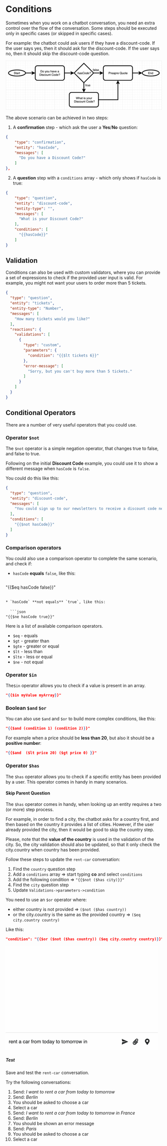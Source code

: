 
# Conditions

Sometimes when you work on a chatbot conversation, you need an extra control over the flow of the conversation. 
Some steps should be executed only in specific cases (or skipped in specific cases).

For example: the chatbot could ask users if they have a discount-code. If the user says yes, then it should ask for the discount-code. If the user says no, then it should skip the discount-code question.

![](./img/has-code-logic.png?raw=true)

The above scenario can be achieved in two steps:

1. A **confirmation** step - which ask the user a **Yes**/**No** question:

  ```json
  {
      "type": "confirmation",
      "entity": "hasCode",
      "messages": [
        "Do you have a Discount Code?"
      ]
  },
  ```

2. A **question** step with a `conditions` array - which only shows if `hasCode` is true:

  ```json
  {
      "type": "question",
      "entity": "discount-code",
      "entity-type": "",
      "messages": [
        "What is your Discount Code?"
      ],
      "conditions": [
        "{{hasCode}}"
      ]
  }
  ```

## Validation

Conditions can also be used with custom validators, where you can provide a set of expressions to check if the provided user input is valid.
For example, you might not want your users to order more than 5 tickets.

```json
{
  "type": "question",
  "entity": "tickets",
  "entity-type": "Number",
  "messages": [
    "How many tickets would you like?"
  ],
  "reactions": {
    "validations": [
      {
        "type": "custom",
        "parameters": {
          "condition": "{{$lt tickets 6}}"
        },
        "error-message": [
          "Sorry, but you can't buy more than 5 tickets."
        ]
      }
    ]
  }
}
```

## Conditional Operators

There are a number of very useful operators that you could use.

### Operator `$not`

The `$not` operator is a simple negation operator, that changes true to false, and false to true.

Following on the initial **Discount Code** example, you could use it to show a different message when `hasCode` is `false`.

You could do this like this:

```json
{
  "type": "question",
  "entity": "discount-code",
  "messages": [
    "You could sign up to our newsletters to receive a discount code next month."
  ],
  "conditions": [
    "{{$not hasCode}}"
  ]
}
```

### Comparison operators

You could also use a comparison operator to complete the same scenario, and check if:

* `hasCode` **equals** `false`, like this:

  ```json
"{{$eq hasCode false}}"
```

* `hasCode` **not equals** `true`, like this:

  ```json
"{{$ne hasCode true}}"
```

Here is a list of available comparison operators.

* `$eq` - equals
* `$gt` - greater than
* `$gte` - greater or equal
* `$lt` - less than
* `$lte` - less or equal
* `$ne` - not equal

### Operator `$in`

The`$in` operator allows you to check if a value is present in an array.

```json
"{{$in myValue myArray}}"
```

### Boolean `$and` `$or`

You can also use `$and` and `$or` to build more complex conditions, like this:

```json
"{{$and (condition 1) (condition 2)}}"
```

For example when a price should be **less than 20**, but also it should be a **positive number**:

```json
"{{$and  ($lt price 20) ($gt price 0) }}"
```

### Operator `$has`

The `$has` operator allows you to check if a specific entity has been provided by a user. This operator comes in handy in many scenarios.

#### Skip Parent Question

The `$has` operator comes in handy, when looking up an entity requires a two (or more) step process. 

For example, in order to find a city, the chatbot asks for a country first, and then based on the country it provides a list of cities. However, if the user already provided the city, then it would be good to skip the country step.

Please, note that the **value of the country** is used in the validation of the city. So, the city validation should also be updated, so that it only check the city.country when country has been provided.

Follow these steps to update the `rent-car` conversation:

1. Find the `country` question step
2. Add a `conditions` array => start typing **co** and select `conditions`
3. Add the following condition => `"{{$not ($has city)}}"`
4. Find the `city` question step
5. Update `Validations->parameters->condition`

  You need to use an `$or` operator where:
  *  either country is not provided => `($not ($has country))`
  *  or the city.country is the same as the provided country => `($eq city.country country)`

  Like this:

  ```json
"condition": "{{$or ($not ($has country)) ($eq city.country country)}}"
```

![](./img/condition-has-not-city-demo.gif?raw=true)

  <!--
```json
"condition": "{{$eq  ($has country) ($eq city.country country)}}"
```
-->

##### Test

Save and test the `rent-car` conversation.

Try the following conversations:

1. Send: *I want to rent a car from today to tomorrow*
2. Send: *Berlin*
3. You should be asked to choose a car
4. Select a car
5. Send: *I want to rent a car from today to tomorrow in France* 
6. Send: *Berlin*
7. You should be shown an error message
8. Send: *Paris*
9. You should be asked to choose a car
10. Select a car



